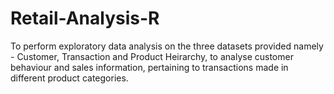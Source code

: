 # Retail-Analysis-R

To perform exploratory data analysis on the three datasets provided namely - Customer, Transaction and Product Heirarchy, to analyse customer behaviour and sales information, pertaining to transactions made in different product categories. 

